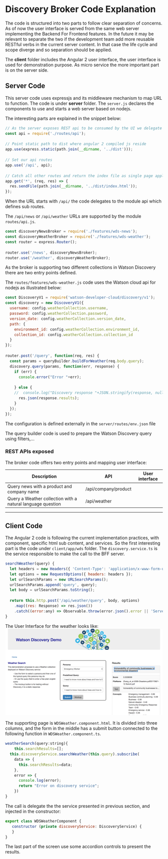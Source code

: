 # Discovery Broker Code Explanation
The code is structured into two parts to follow clear separation of concerns. As of now the user interface is served from the same web server implementing the Backend For Frontend features. In the future it may be relevant to separate the two if the development team add more reusable RESTful verbs in the current server content. In that case the life cycle and scope diverge and so separation should be applied.

The **client** folder includes the Angular 2 user interface, the user interface is used for demonstration purpose. As micro service the more important part is on the server side.

## Server Code
This server code uses expressjs and its middleware mechanism to map URL to function. The code is under **server** folder. The `server.js` declares the components to use and starts a web server based on nodejs.

The interesting parts are explained in the snippet below:
```javascript
// As the server exposes REST api to be consumed by the UI we delegate to a separate api module
const api = require('./routes/api');

// Point static path to dist where angular 2 compiled js reside
app.use(express.static(path.join(__dirname, '../dist')));

// Set our api routes
app.use('/api', api);

// Catch all other routes and return the index file as single page application
app.get('*', (req, res) => {
  res.sendFile(path.join(__dirname, '../dist/index.html'));
});
```

When the URL starts with `/api/` the code delegates to the module api which defines sub routes.

The `/api/news` or `/api/weather` URLs are supported by the module `routes/api.js`.
```javascript
const discoveryNewsBroker = require('./features/wds-news');
const discoveryWeatherBroker = require('./features/wds-weather');
const router = express.Router();

router.use('/news', discoveryNewsBroker);
router.use('/weather', discoveryWeatherBroker);
```

As the broker is supporting two different collections in Watson Discovery there are two entry points defined.

The `routes/features/wds-weather.js` code uses the Watson cloud api for nodejs as illustrated below:

```javascript
const DiscoveryV1 = require('watson-developer-cloud/discovery/v1');
const discovery = new DiscoveryV1({
  username: config.weatherCollection.username,
  password: config.weatherCollection.password,
  version_date: config.weatherCollection.version_date,
  path: {
    environment_id: config.weatherCollection.environment_id,
    collection_id: config.weatherCollection.collection_id
  }
});

router.post('/query', function(req, res) {
  const params = queryBuilder.buildForWeather(req.body.query);
  discovery.query(params, function(err, response) {
    if (err) {
      console.error("Error "+err);

    } else {
    //  console.log("Discovery response "+JSON.stringify(response, null, 2));
      res.json(response.results);
    }
  });
});
```
The configuration is defined externally in the `server/routes/env.json` file

The query builder code is used to prepare the Watson Discovery query using filters,...

### REST APIs exposed
The broker code offers two entry points and mapping user interface:

| Description | API  | User interface|
| ----------- | ---- | -------------- |
|  Query news with a product and company name | /api/company/product | |
| Query a Weather collection with a natural language question  | /api/weather | |

---

## Client Code
The Angular 2 code is following the current implementation practices, with component, specific html sub content, and services.
So the first interesting part is the code under `client/app/wds` folder. The `discovery.service.ts` is the service responsible to make the call to the BFF server.

```javascript
searchWeather(query) {
  let headers = new Headers({ 'Content-Type': 'application/x-www-form-urlencoded' });
  let options = new RequestOptions({ headers: headers });
  let urlSearchParams = new URLSearchParams();
  urlSearchParams.append('query', query);
  let body = urlSearchParams.toString();

  return this.http.post('/api/weather/query', body, options)
    .map((res: Response) => res.json())
    .catch((error:any) => Observable.throw(error.json().error || 'Server error'));
}
```

The User Interface for the weather looks like:  
![](wds-ui-weather.png)

The supporting page is `WDSWeather.component.html`. It is divided into three columns, and the form in the middle has a submit button connected to the following function in `WDSWeather.component.ts`.

```javascript
weatherSearch(query:string){
    this.searchResults=[];
  this.discoveryService.searchWeather(this.query).subscribe(
    data => {
      this.searchResults=data;
    },
    error => {
      console.log(error);
      return "Error on discovery service";
    })
}
```
The call is delegate the the service presented in previous section, and injected in the constructor:

```javascript
export class WDSWeatherComponent {
   constructor (private discoveryService: DiscoveryService) {
   }
}
```

The last part of the screen use some accordion controls to present the results.
